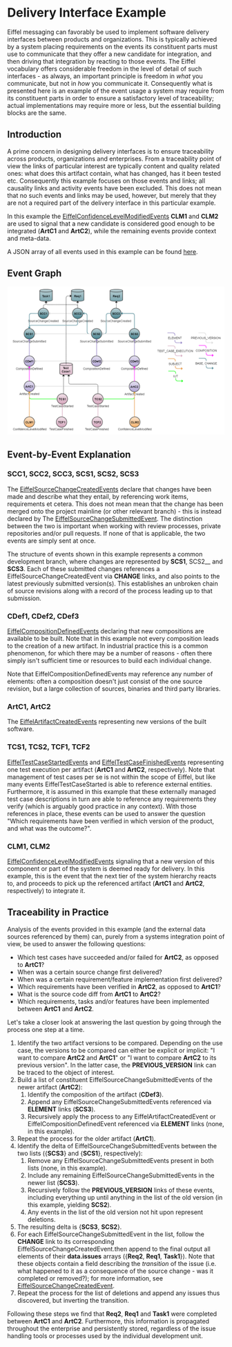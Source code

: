 # Delivery Interface Example
Eiffel messaging can favorably be used to implement software delivery interfaces between products and organizations. This is typically achieved by a system placing requirements on the events its constituent parts must use to communicate that they offer a new candidate for integration, and then driving that integration by reacting to those events. The Eiffel vocabulary offers considerable freedom in the level of detail of such interfaces - as always, an important principle is freedom in _what_ you communicate, but not in _how_ you communicate it. Consequently what is presented here is an example of the event usage a system may require from its constituent parts in order to ensure a satisfactory level of traceability; actual implementations may require more or less, but the essential building blocks are the same.

## Introduction
A prime concern in designing delivery interfaces is to ensure traceability across products, organizations and enterprises. From a traceability point of view the links of particular interest are typically content and quality related ones: what does this artifact contain, what has changed, has it been tested etc. Consequently this example focuses on those events and links; all causality links and activity events have been excluded. This does not mean that no such events and links may be used, however, but merely that they are not a required part of the delivery interface in this particular example.

In this example the [EiffelConfidenceLevelModifiedEvents](../eiffel-vocabulary/EiffelConfidenceLevelModifiedEvent.md) __CLM1__ and __CLM2__ are used to signal that a new candidate is considered good enough to be integrated (__ArtC1__ and __ArtC2__), while the remaining events provide context and meta-data. 

A JSON array of all events used in this example can be found [here](../examples/flows/delivery-interface/events.json).

## Event Graph
![alt text](./delivery-interface.png "Event Graph of Delivery Interface Example")

## Event-by-Event Explanation
### SCC1, SCC2, SCC3, SCS1, SCS2, SCS3
The [EiffelSourceChangeCreatedEvents](../eiffel-vocabulary/EiffelSourceChangeCreatedEvent.md) declare that changes have been made and describe what they entail, by referencing work items, requirements et cetera. This does not mean mean that the change has been merged onto the project mainline (or other relevant branch) - this is instead declared by The [EiffelSourceChangeSubmittedEvent](../eiffel-vocabulary/EiffelSourceChangeSubmittedEvent.md). The distinction between the two is important when working with review processes, private repositories and/or pull requests. If none of that is applicable, the two events are simply sent at once.

The structure of events shown in this example represents a common development branch, where changes are represented by __SCS1__, SCS2__ and __SCS3__. Each of these submitted changes references a EiffelSourceChangeCreatedEvent via __CHANGE__ links, and also points to the latest previously submitted version(s). This establishes an unbroken chain of source revisions along with a record of the process leading up to that submission.

### CDef1, CDef2, CDef3
[EiffelCompositionDefinedEvents](../eiffel-vocabulary/EiffelCompositionDefinedEvent.md) declaring that new compositions are available to be built. Note that in this example not every composition leads to the creation of a new artifact. In industrial practice this is a common phenomenon, for which there may be a number of reasons - often there simply isn't sufficient time or resources to build each individual change.

Note that EiffelCompositionDefinedEvents may reference any number of elements: often a composition doesn't just consist of the one source revision, but a large collection of sources, binaries and third party libraries.

### ArtC1, ArtC2
The [EiffelArtifactCreatedEvents](../eiffel-vocabulary/EiffelArtifactCreatedEvent.md) representing new versions of the built software.

### TCS1, TCS2, TCF1, TCF2
[EiffelTestCaseStartedEvents](../eiffel-vocabulary/EiffelTestCaseStartedEvent.md) and [EiffelTestCaseFinishedEvents](../eiffel-vocabulary/EiffelTestCaseFinishedEvent.md) representing one test execution per artifact (__ArtC1__ and __ArtC2__, respectively). Note that management of test cases per se is not within the scope of Eiffel, but like many events EiffelTestCaseStarted is able to reference external entities. Furthermore, it is assumed in this example that these externally managed test case descriptions in turn are able to reference any requirements they verify (which is arguably good practice in any context). With those references in place, these events can be used to answer the question "Which requirements have been verified in which version of the product, and what was the outcome?".

### CLM1, CLM2
[EiffelConfidenceLevelModifiedEvents](../eiffel-vocabulary/EiffelConfidenceLevelModifiedEvent.md) signaling that a new version of this component or part of the system is deemed ready for delivery. In this example, this is the event that the next tier of the system hierarchy reacts to, and proceeds to pick up the referenced artifact (__ArtC1__ and __ArtC2__, respectively) to integrate it.

## Traceability in Practice
Analysis of the events provided in this example (and the external data sources referenced by them) can, purely from a systems integration point of view, be used to answer the following questions:
* Which test cases have succeeded and/or failed for __ArtC2__, as opposed to __ArtC1__?
* When was a certain source change first delivered?
* When was a certain requirement/feature implementation first delivered?
* Which requirements have been verified in __ArtC2__, as opposed to __ArtC1__?
* What is the source code diff from __ArtC1__ to __ArtC2__?
* Which requirements, tasks and/or features have been implemented between __ArtC1__ and __ArtC2__.

Let's take a closer look at answering the last question by going through the process one step at a time.

1. Identify the two artifact versions to be compared. Depending on the use case, the versions to be compared can either be explicit or implicit: "I want to compare __ArtC2__ and __ArtC1__" or "I want to compare __ArtC2__ to its previous version". In the latter case, the __PREVIOUS_VERSION__ link can be traced to the object of interest.
1. Build a list of constituent EiffelSourceChangeSubmittedEvents of the newer artifact (__ArtC2__):
   1. Identify the composition of the artifact (__CDef3__).
   1. Append any EiffelSourceChangeSubmittedEvents referenced via __ELEMENT__ links (__SCS3__).
   1. Recursively apply the process to any EiffelArtifactCreatedEvent or EiffelCompositionDefinedEvent referenced via __ELEMENT__ links (none, in this example).
1. Repeat the process for the older artifact (__ArtC1__).
1. Identify the delta of EiffelSourceChangeSubmittedEvents between the two lists ({__SCS3__} and {__SCS1__}, respectively):
   1. Remove any EiffelSourceChangeSubmittedEvents present in both lists (none, in this example).
   1. Include any remaining EiffelSourceChangeSubmittedEvents in the newer list (__SCS3__).
   1. Recursively follow the __PREVIOUS_VERSION__ links of these events, including everything up until anything in the list of the old version (in this example, yielding __SCS2__).
   1. Any events in the list of the old version not hit upon represent deletions.
1. The resulting delta is {__SCS3__, __SCS2__}.
1. For each EiffelSourceChangeSubmittedEvent in the list, follow the __CHANGE__ link to its corresponding EiffelSourceChangeCreatedEvent.then append to the final output all elements of their __data.issues__ arrays ({__Req2__, __Req1__, __Task1__}). Note that these objects contain a field describing the _transition_ of the issue (i.e. what happened to it as a consequence of the source change - was it completed or removed?); for more information, see [EiffelSourceChangeCreatedEvent](../eiffel-vocabulary/EiffelSourceChangeCreatedEvent.md).
1. Repeat the process for the list of deletions and append any issues thus discovered, but inverting the transition.

Following these steps we find that __Req2__, __Req1__ and __Task1__ were completed between __ArtC1__ and __ArtC2__. Furthermore, this information is propagated throughout the enterprise and persistently stored, regardless of the issue handling tools or processes used by the individual development unit.